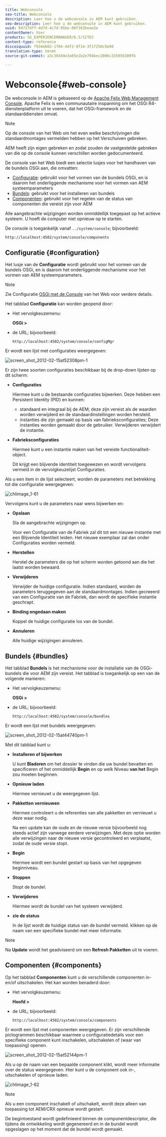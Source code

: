 ```yaml
---
title: Webconsole
seo-title: Webconsole
description: Leer hoe u de webconsole in AEM kunt gebruiken.
seo-description: Leer hoe u de webconsole in AEM kunt gebruiken.
uuid: 047274ff-4d7d-4c7d-95be-06f363beae2e
contentOwner: User
products: SG_EXPERIENCEMANAGER/6.5/SITES
content-type: reference
discoiquuid: f934eb02-1f84-44f2-9f14-3f17250c9a90
translation-type: tm+mt
source-git-commit: a3c303d4e3a85e1b2e794bec2006c335056309fb

---
```



# Webconsole{#web-console}

De webconsole in AEM is gebaseerd op de [Apache Felix Web Management Console](https://felix.apache.org/documentation/subprojects/apache-felix-web-console.html). Apache Felix is een communautaire inspanning om het OSGi R4-dienstenplatform uit te voeren, dat het OSGi-framework en de standaarddiensten omvat.

>[!NOTE]
>
>Op de console van het Web om het even welke beschrijvingen die standaardmontages vermelden hebben op het Verschuiven gebreken.
>
>AEM heeft zijn eigen gebreken en zodat zouden de vastgestelde gebreken van die op de console kunnen verschillen worden gedocumenteerd.

De console van het Web biedt een selectie lusjes voor het handhaven van de bundels OSGi aan, die omvatten:

* [Configuratie](#configuration): gebruikt voor het vormen van de bundels OSGi, en is daarom het onderliggende mechanisme voor het vormen van AEM systeemparameters
* [Bundels](#bundles): gebruikt voor het installeren van bundels
* [Componenten](#components): gebruikt voor het regelen van de status van componenten die vereist zijn voor AEM

Alle aangebrachte wijzigingen worden onmiddellijk toegepast op het actieve systeem. U hoeft de computer niet opnieuw op te starten.

De console is toegankelijk vanaf `../system/console`; bijvoorbeeld:

`http://localhost:4502/system/console/components`

## Configuratie {#configuration}

Het lusje van de **Configuratie** wordt gebruikt voor het vormen van de bundels OSGi, en is daarom het onderliggende mechanisme voor het vormen van AEM systeemparameters.

>[!NOTE]
>
>Zie Configuratie [OSGi met de Console](/help/sites-deploying/configuring-osgi.md#osgi-configuration-with-the-web-console) van het Web voor verdere details.

Het tabblad **Configuratie** kan worden geopend door:

* Het vervolgkeuzemenu:

   **OSGi >**

* de URL; bijvoorbeeld:

   `http://localhost:4502/system/console/configMgr`

Er wordt een lijst met configuraties weergegeven:

![screen_shot_2012-02-15at52308pm-1](assets/screen_shot_2012-02-15at52308pm-1.png)

Er zijn twee soorten configuraties beschikbaar bij de drop-down lijsten op dit scherm:

* **Configuraties**

   Hiermee kunt u de bestaande configuraties bijwerken. Deze hebben een Persistent Identity (PID) en kunnen:

   * standaard en integraal bij de AEM; deze zijn vereist als de waarden worden verwijderd en de standaardinstellingen worden hersteld.
   * instanties die zijn gemaakt op basis van fabrieksconfiguraties; Deze instanties worden gemaakt door de gebruiker. Verwijderen verwijdert de instantie.

* **Fabrieksconfiguraties**

   Hiermee kunt u een instantie maken van het vereiste functionaliteit-object.

   Dit krijgt een blijvende identiteit toegewezen en wordt vervolgens vermeld in de vervolgkeuzelijst Configuraties.

Als u een item in de lijst selecteert, worden de parameters met betrekking tot die configuratie weergegeven:

![chlimage_1-61](assets/chlimage_1-61.png)

Vervolgens kunt u de parameters naar wens bijwerken en:

* **Opslaan**

   Sla de aangebrachte wijzigingen op.

   Voor een Configuratie van de Fabriek zal dit tot een nieuwe instantie met een Blijvende Identiteit leiden. Het nieuwe exemplaar zal dan onder Configuraties worden vermeld.

* **Herstellen**

   Herstel de parameters die op het scherm worden getoond aan die het laatst worden bewaard.

* **Verwijderen**

   Verwijder de huidige configuratie. Indien standaard, worden de parameters teruggegeven aan de standaardmontages. Indien gecreeerd van een Configuratie van de Fabriek, dan wordt de specifieke instantie geschrapt.

* **Binding ongedaan maken**

   Koppel de huidige configuratie los van de bundel.

* **Annuleren**

   Alle huidige wijzigingen annuleren.

## Bundels {#bundles}

Het tabblad **Bundels** is het mechanisme voor de installatie van de OSGi-bundels die voor AEM zijn vereist. Het tabblad is toegankelijk op een van de volgende manieren:

* Het vervolgkeuzemenu:

   **OSGi >**

* de URL; bijvoorbeeld:

   `http://localhost:4502/system/console/bundles`

Er wordt een lijst met bundels weergegeven:

![screen_shot_2012-02-15at44740pm-1](assets/screen_shot_2012-02-15at44740pm-1.png)

Met dit tabblad kunt u:

* **Installeren of bijwerken**

   U kunt **Bladeren** om het dossier te vinden die uw bundel bevatten en specificeren of het onmiddellijk **Begin** en op welk Niveau **van het** Begin zou moeten beginnen.

* **Opnieuw laden**

   Hiermee vernieuwt u de weergegeven lijst.

* **Pakketten vernieuwen**

   Hiermee controleert u de referenties van alle pakketten en vernieuwt u deze waar nodig.

   Na een update kan de oude en de nieuwe versie bijvoorbeeld nog steeds actief zijn vanwege eerdere verwijzingen. Met deze optie worden alle verwijzingen naar de nieuwe versie gecontroleerd en verplaatst, zodat de oude versie stopt.

* **Begin**

   Hiermee wordt een bundel gestart op basis van het opgegeven beginniveau.

* **Stoppen**

   Stopt de bundel.

* **Verwijderen**

   Hiermee wordt de bundel van het systeem verwijderd.

* **zie de status**

   In de lijst wordt de huidige status van de bundel vermeld. klikken op de naam van een specifieke bundel met meer informatie.

>[!NOTE]
>
>Na **Update** wordt het geadviseerd om een **Refresh Pakketten** uit te voeren.

## Componenten {#components}

Op het tabblad **Componenten** kunt u de verschillende componenten in- en/of uitschakelen. Het kan worden benaderd door:

* Het vervolgkeuzemenu:

   **Hoofd >**

* de URL; bijvoorbeeld:

   `http://localhost:4502/system/console/components`

Er wordt een lijst met componenten weergegeven. Er zijn verschillende pictogrammen beschikbaar waarmee u configuratiedetails voor een specifieke component kunt inschakelen, uitschakelen of (waar van toepassing) openen.

![screen_shot_2012-02-15at52144pm-1](assets/screen_shot_2012-02-15at52144pm-1.png)

Als u op de naam van een bepaalde component klikt, wordt meer informatie over de status weergegeven. Hier kunt u de component ook in-, uitschakelen of opnieuw laden.

![chlimage_1-62](assets/chlimage_1-62.png)

>[!NOTE]
>
>Als u een component inschakelt of uitschakelt, wordt deze alleen van toepassing tot AEM/CRX opnieuw wordt gestart.
>
>De begintoestand wordt gedefinieerd binnen de componentdescriptor, die tijdens de ontwikkeling wordt gegenereerd en in de bundel wordt opgeslagen op het moment dat de bundel wordt gemaakt.

